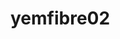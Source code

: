 # yemfibre02


<!DOCTYP html>

<html>
   <head>
   <meta charset="utf-8">
   <title>yemfibre<title>
    </head>

<body>
<h1>joiyeux anneversser Amine!</h1>

<p> Tu as oublié de dire qu'il est absolument nécessaire de nommer notre ficher en terminant par .html pour que sublime text se mette en couleu !<p>

</body>

</html>
